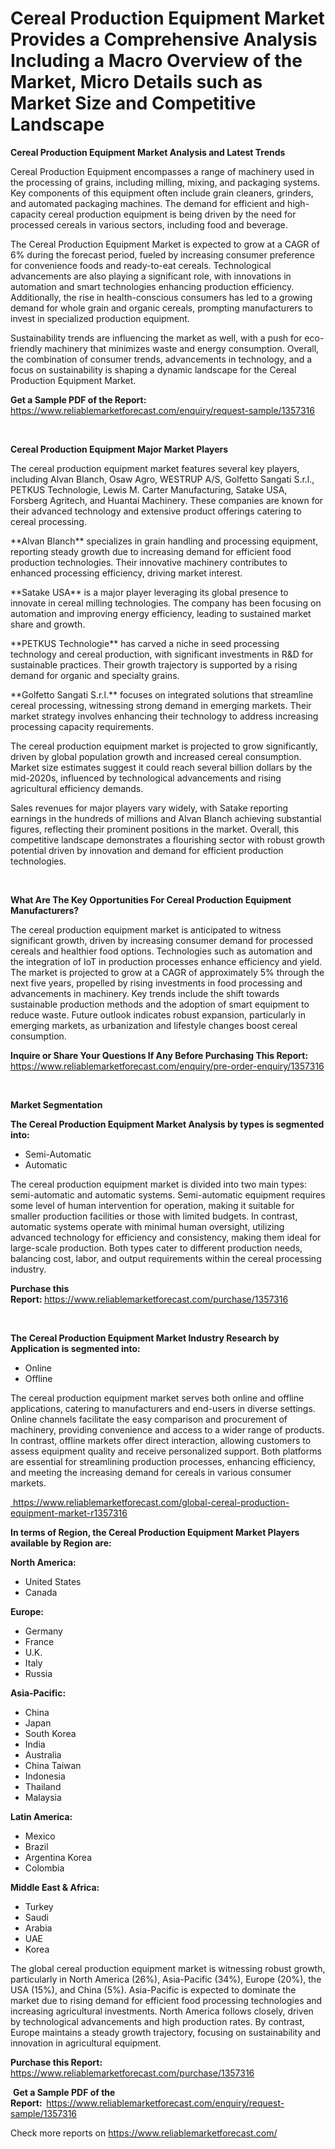 <p><h1>Cereal Production Equipment Market Provides a Comprehensive Analysis Including a Macro Overview of the Market, Micro Details such as Market Size and Competitive Landscape</h1></p><p><strong>Cereal Production Equipment Market Analysis and Latest Trends</strong></p>
<p><p>Cereal Production Equipment encompasses a range of machinery used in the processing of grains, including milling, mixing, and packaging systems. Key components of this equipment often include grain cleaners, grinders, and automated packaging machines. The demand for efficient and high-capacity cereal production equipment is being driven by the need for processed cereals in various sectors, including food and beverage.</p><p>The Cereal Production Equipment Market is expected to grow at a CAGR of 6% during the forecast period, fueled by increasing consumer preference for convenience foods and ready-to-eat cereals. Technological advancements are also playing a significant role, with innovations in automation and smart technologies enhancing production efficiency. Additionally, the rise in health-conscious consumers has led to a growing demand for whole grain and organic cereals, prompting manufacturers to invest in specialized production equipment.</p><p>Sustainability trends are influencing the market as well, with a push for eco-friendly machinery that minimizes waste and energy consumption. Overall, the combination of consumer trends, advancements in technology, and a focus on sustainability is shaping a dynamic landscape for the Cereal Production Equipment Market.</p></p>
<p><strong>Get a Sample PDF of the Report:&nbsp;</strong> <a href="https://www.reliablemarketforecast.com/enquiry/request-sample/1357316?utm_campaign=2235&utm_medium=2&utm_source=Github&utm_content=ia&utm_term=08042025&utm_id=cereal-production-equipment">https://www.reliablemarketforecast.com/enquiry/request-sample/1357316</a></p>
<p>&nbsp;</p>
<p><strong>Cereal Production Equipment Major Market Players</strong></p>
<p><p>The cereal production equipment market features several key players, including Alvan Blanch, Osaw Agro, WESTRUP A/S, Golfetto Sangati S.r.l., PETKUS Technologie, Lewis M. Carter Manufacturing, Satake USA, Forsberg Agritech, and Huantai Machinery. These companies are known for their advanced technology and extensive product offerings catering to cereal processing.</p><p>**Alvan Blanch** specializes in grain handling and processing equipment, reporting steady growth due to increasing demand for efficient food production technologies. Their innovative machinery contributes to enhanced processing efficiency, driving market interest.</p><p>**Satake USA** is a major player leveraging its global presence to innovate in cereal milling technologies. The company has been focusing on automation and improving energy efficiency, leading to sustained market share and growth.</p><p>**PETKUS Technologie** has carved a niche in seed processing technology and cereal production, with significant investments in R&D for sustainable practices. Their growth trajectory is supported by a rising demand for organic and specialty grains.</p><p>**Golfetto Sangati S.r.l.** focuses on integrated solutions that streamline cereal processing, witnessing strong demand in emerging markets. Their market strategy involves enhancing their technology to address increasing processing capacity requirements.</p><p>The cereal production equipment market is projected to grow significantly, driven by global population growth and increased cereal consumption. Market size estimates suggest it could reach several billion dollars by the mid-2020s, influenced by technological advancements and rising agricultural efficiency demands.</p><p>Sales revenues for major players vary widely, with Satake reporting earnings in the hundreds of millions and Alvan Blanch achieving substantial figures, reflecting their prominent positions in the market. Overall, this competitive landscape demonstrates a flourishing sector with robust growth potential driven by innovation and demand for efficient production technologies.</p></p>
<p>&nbsp;</p>
<p><strong>What Are The Key Opportunities For Cereal Production Equipment Manufacturers?</strong></p>
<p><p>The cereal production equipment market is anticipated to witness significant growth, driven by increasing consumer demand for processed cereals and healthier food options. Technologies such as automation and the integration of IoT in production processes enhance efficiency and yield. The market is projected to grow at a CAGR of approximately 5% through the next five years, propelled by rising investments in food processing and advancements in machinery. Key trends include the shift towards sustainable production methods and the adoption of smart equipment to reduce waste. Future outlook indicates robust expansion, particularly in emerging markets, as urbanization and lifestyle changes boost cereal consumption.</p></p>
<p><strong>Inquire or Share Your Questions If Any Before Purchasing This Report:</strong> <a href="https://www.reliablemarketforecast.com/enquiry/pre-order-enquiry/1357316?utm_campaign=2235&utm_medium=2&utm_source=Github&utm_content=ia&utm_term=08042025&utm_id=cereal-production-equipment">https://www.reliablemarketforecast.com/enquiry/pre-order-enquiry/1357316</a></p>
<p>&nbsp;</p>
<p><strong>Market Segmentation</strong></p>
<p><strong>The Cereal Production Equipment Market Analysis by types is segmented into:</strong></p>
<p><ul><li>Semi-Automatic</li><li>Automatic</li></ul></p>
<p><p>The cereal production equipment market is divided into two main types: semi-automatic and automatic systems. Semi-automatic equipment requires some level of human intervention for operation, making it suitable for smaller production facilities or those with limited budgets. In contrast, automatic systems operate with minimal human oversight, utilizing advanced technology for efficiency and consistency, making them ideal for large-scale production. Both types cater to different production needs, balancing cost, labor, and output requirements within the cereal processing industry.</p></p>
<p><strong>Purchase this Report:&nbsp;</strong><a href="https://www.reliablemarketforecast.com/purchase/1357316?utm_campaign=2235&utm_medium=2&utm_source=Github&utm_content=ia&utm_term=08042025&utm_id=cereal-production-equipment">https://www.reliablemarketforecast.com/purchase/1357316</a></p>
<p>&nbsp;</p>
<p><strong>The Cereal Production Equipment Market Industry Research by Application is segmented into:</strong></p>
<p><ul><li>Online</li><li>Offline</li></ul></p>
<p><p>The cereal production equipment market serves both online and offline applications, catering to manufacturers and end-users in diverse settings. Online channels facilitate the easy comparison and procurement of machinery, providing convenience and access to a wider range of products. In contrast, offline markets offer direct interaction, allowing customers to assess equipment quality and receive personalized support. Both platforms are essential for streamlining production processes, enhancing efficiency, and meeting the increasing demand for cereals in various consumer markets.</p></p>
<p><a href="https://www.reliablemarketforecast.com/global-cereal-production-equipment-market-r1357316?utm_campaign=2235&utm_medium=2&utm_source=Github&utm_content=ia&utm_term=08042025&utm_id=cereal-production-equipment">&nbsp;https://www.reliablemarketforecast.com/global-cereal-production-equipment-market-r1357316</a></p>
<p><strong>In terms of Region, the Cereal Production Equipment Market Players available by Region are:</strong></p>
<p>
    <p> <strong> North America: </strong>
        <ul>
            <li>United States</li>
            <li>Canada</li>
        </ul>
        </p> 
    <p> <strong> Europe: </strong>
        <ul>
            <li>Germany</li>
            <li>France</li>
            <li>U.K.</li>
            <li>Italy</li>
            <li>Russia</li>
        </ul>
        </p> 
    <p> <strong> Asia-Pacific: </strong>
        <ul>
            <li>China</li>
            <li>Japan</li>
            <li>South Korea</li>
            <li>India</li>
            <li>Australia</li>
            <li>China Taiwan</li>
            <li>Indonesia</li>
            <li>Thailand</li>
            <li>Malaysia</li>
        </ul>
        </p> 
    <p> <strong> Latin America: </strong>
        <ul>
            <li>Mexico</li>
            <li>Brazil</li>
            <li>Argentina Korea</li>
            <li>Colombia</li>
        </ul>
        </p> 
    <p> <strong> Middle East & Africa: </strong>
        <ul>
            <li>Turkey</li>
            <li>Saudi</li>
            <li>Arabia</li>
            <li>UAE</li>
            <li>Korea</li>
        </ul>
    </p>
    </p>
<p><p>The global cereal production equipment market is witnessing robust growth, particularly in North America (26%), Asia-Pacific (34%), Europe (20%), the USA (15%), and China (5%). Asia-Pacific is expected to dominate the market due to rising demand for efficient food processing technologies and increasing agricultural investments. North America follows closely, driven by technological advancements and high production rates. By contrast, Europe maintains a steady growth trajectory, focusing on sustainability and innovation in agricultural equipment.</p></p>
<p><strong>Purchase this Report: </strong><a href="https://www.reliablemarketforecast.com/purchase/1357316?utm_campaign=2235&utm_medium=2&utm_source=Github&utm_content=ia&utm_term=08042025&utm_id=cereal-production-equipment">https://www.reliablemarketforecast.com/purchase/1357316</a></p>
<p>&nbsp;<strong>Get a Sample PDF of the Report:&nbsp;&nbsp;</strong><a href="https://www.reliablemarketforecast.com/enquiry/request-sample/1357316?utm_campaign=2235&utm_medium=2&utm_source=Github&utm_content=ia&utm_term=08042025&utm_id=cereal-production-equipment">https://www.reliablemarketforecast.com/enquiry/request-sample/1357316</a></p>
<p><strong></strong></p>
<p>Check more reports on <a href="https://www.reliablemarketforecast.com/?utm_campaign=2235&utm_medium=2&utm_source=Github&utm_content=ia&utm_term=08042025&utm_id=cereal-production-equipment">https://www.reliablemarketforecast.com/</a></p>